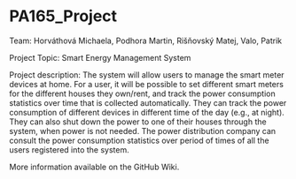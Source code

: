 # PA165_Project

Team: Horváthová Michaela, Podhora Martin, Rišňovský Matej, Valo, Patrik

Project Topic: Smart Energy Management System

Project description: 
The system will allow users to manage the smart meter devices at home. For a user, it will be possible to set different smart meters for the different houses they own/rent, and track the power consumption statistics over time that is collected automatically. They can track the power consumption of different devices in different time of the day (e.g., at night). They can also shut down the power to one of their houses through the system, when power is not needed. The power distribution company can consult the power consumption statistics over period of times of all the users registered into the system.

More information available on the GitHub Wiki.
